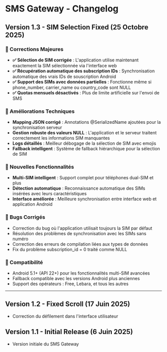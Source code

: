 # SMS Gateway - Changelog

## Version 1.3 - SIM Selection Fixed (25 Octobre 2025)

### 🎯 Corrections Majeures
- **✅ Sélection de SIM corrigée** : L'application utilise maintenant exactement la SIM sélectionnée via l'interface web
- **✅ Récupération automatique des subscription IDs** : Synchronisation automatique des vrais IDs de souscription Android
- **✅ Support des SIMs avec données partielles** : Fonctionne même si phone_number, carrier_name ou country_code sont NULL
- **✅ Quotas mensuels désactivés** : Plus de limite artificielle sur l'envoi de SMS

### 🔧 Améliorations Techniques
- **Mapping JSON corrigé** : Annotations @SerializedName ajoutées pour la synchronisation serveur
- **Gestion robuste des valeurs NULL** : L'application et le serveur traitent correctement les informations SIM manquantes
- **Logs détaillés** : Meilleur débogage de la sélection de SIM avec emojis
- **Fallback intelligent** : Système de fallback hiérarchique pour la sélection de SIM

### 🚀 Nouvelles Fonctionnalités
- **Multi-SIM intelligent** : Support complet pour téléphones dual-SIM et plus
- **Détection automatique** : Reconnaissance automatique des SIMs insérées avec leurs caractéristiques
- **Interface améliorée** : Meilleure synchronisation entre interface web et application Android

### 🐛 Bugs Corrigés
- Correction du bug où l'application utilisait toujours la SIM par défaut
- Résolution des problèmes de synchronisation avec les SIMs sans numéro
- Correction des erreurs de compilation liées aux types de données
- Fix du problème subscription_id = 0 traité comme NULL

### 📱 Compatibilité
- Android 5.1+ (API 22+) pour les fonctionnalités multi-SIM avancées
- Fallback compatible avec les versions Android plus anciennes
- Support des opérateurs : Free, Lebara, et tous les autres

---

## Version 1.2 - Fixed Scroll (17 Juin 2025)
- Correction du défilement dans l'interface utilisateur

## Version 1.1 - Initial Release (6 Juin 2025)
- Version initiale du SMS Gateway

